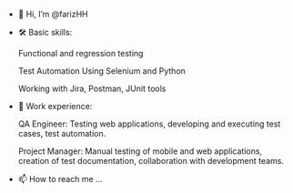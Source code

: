 - 👋 Hi, I’m @farizHH

- 🛠️ Basic skills:

  Functional and regression testing
  
  Test Automation Using Selenium and Python

  Working with Jira, Postman, JUnit tools

- 💼 Work experience:

  QA Engineer: Testing web applications, developing and executing test cases, test automation.
  
  Project Manager: Manual testing of mobile and web applications, creation of test documentation, collaboration with development teams.

- 📫 How to reach me ...

<!---
farizHH/farizHH is a ✨ special ✨ repository because its `README.md` (this file) appears on your GitHub profile.
You can click the Preview link to take a look at your changes.
--->
